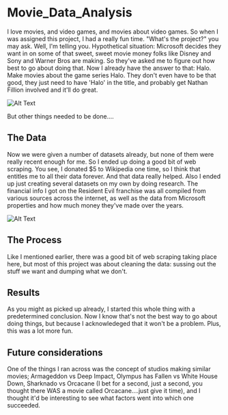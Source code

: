 # Movie_Data_Analysis

 I love movies, and video games, and movies about video games. So when I was assigned this project, I had a really fun time. "What's the project?" you may ask. Well, I'm telling you.
  Hypothetical situation: Microsoft decides they want in on some of that sweet, sweet movie money folks like Disney and Sony and Warner Bros are making. So they've asked me to figure out how best to go about doing that. Now I already have the answer to that: Halo. Make movies about the game series Halo. They don't even have to be that good, they just need to have 'Halo' in the title, and probably get Nathan Fillion involved and it'll do great.
  
  ![Alt Text](https://media2.giphy.com/media/mnqQbMN77W2AeVziwk/giphy.gif)
  
  But other things needed to be done....
## The Data
 Now we were given a number of datasets already, but none of them were really recent enough for me. So I ended up doing a good bit of web scraping. You see, I donated $5 to Wikipedia one time, so I think that entitles me to all their data forever. And that data really helped. Also I ended up just creating several datasets on my own by doing research. The financial info I got on the Resident Evil franchise was all compiled from various sources across the internet, as well as the data from Microsoft properties and how much money they've made over the years.
 
 ![Alt Text](https://media4.giphy.com/media/ecO01fOo6INVW1NJYf/giphy.gif)
 
## The Process
 Like I mentioned earlier, there was a good bit of web scraping taking place here, but most of this project was about cleaning the data: sussing out the stuff we want and dumping what we don't.
 
## Results
  As you might as picked up already, I started this whole thing with a predetermined conclusion. Now I know that's not the best way to go about doing things, but because I acknowledeged that it won't be a problem. Plus, this was a lot more fun.
  
## Future considerations
 One of the things I ran across was the concept of studios making similar movies; Armageddon vs Deep Impact, Olympus has Fallen vs White House Down, Sharknado vs Orcacane (I bet for a second, just a second, you thought there WAS a movie called Orcacane....just give it time), and I thought it'd be interesting to see what factors went into which one succeeded. 
